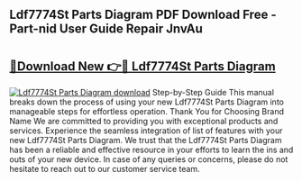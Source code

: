 ## Ldf7774St Parts Diagram PDF Download Free - Part-nid User Guide Repair JnvAu

# <h2><a href="http://dfstbwd.blite.top/?on=Ldf7774St+Parts+Diagram">🔗Download New 👉🔴 Ldf7774St Parts Diagram</a></h2>

[![Ldf7774St Parts Diagram download](https://i.imgur.com/lujVjoI.png)](http://dfstbwd.blite.top/?on=Ldf7774St+Parts+Diagram)
Step-by-Step Guide This manual breaks down the process of using your new Ldf7774St Parts Diagram into manageable steps for effortless operation. Thank You for Choosing Brand Name We are committed to providing you with exceptional products and services. Experience the seamless integration of list of features with your new Ldf7774St Parts Diagram. We trust that the Ldf7774St Parts Diagram has been a reliable and effective resource in your efforts to learn the ins and outs of your new device. In case of any queries or concerns, please do not hesitate to reach out to our customer service team.

